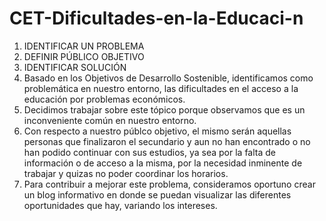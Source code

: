 # CET-Dificultades-en-la-Educaci-n
1. IDENTIFICAR UN PROBLEMA
2. DEFINIR PÚBLICO OBJETIVO
3. IDENTIFICAR SOLUCIÓN
4. Basado en los Objetivos de Desarrollo Sostenible, identificamos como problemática en nuestro entorno, las dificultades en el acceso a la educación por problemas económicos.
5. Decidimos trabajar sobre este tópico porque observamos que es un inconveniente común en nuestro entorno.
6. Con respecto a nuestro públco objetivo, el mismo serán aquellas personas que finalizaron el secundario y aun no han encontrado o no han podido continuar con sus estudios, ya sea por la falta de información o de acceso a la misma, por la necesidad inminente de trabajar y quizas no poder coordinar los horarios.
7. Para contribuir a mejorar este problema, consideramos oportuno crear un blog informativo en donde se puedan visualizar las diferentes oportunidades que hay, variando los intereses.
